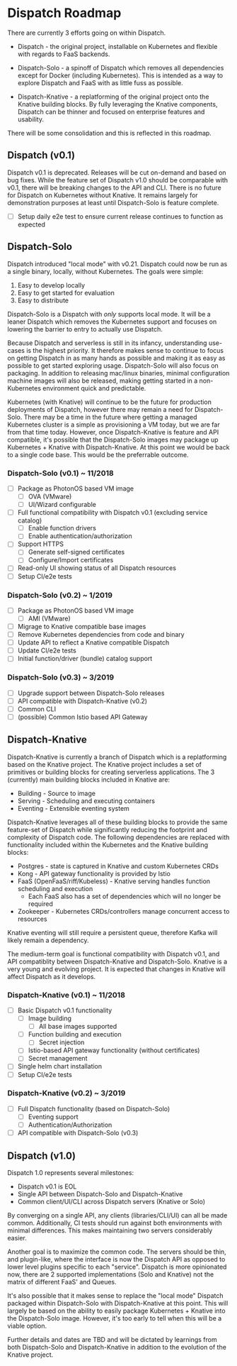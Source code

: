 # Dispatch Roadmap

There are currently 3 efforts going on within Dispatch.

* Dispatch - the original project, installable on Kubernetes and flexible with regards to FaaS backends.

* Dispatch-Solo - a spinoff of Dispatch which removes all dependencies except for Docker (including Kubernetes).  This
  is intended as a way to explore Dispatch and FaaS with as little fuss as possible.

* Dispatch-Knative - a replatforming of the original project onto the Knative building blocks.  By fully leveraging the
  Knative components, Dispatch can be thinner and focused on enterprise features and usability.

There will be some consolidation and this is reflected in this roadmap.

## Dispatch (v0.1)

Dispatch v0.1 is deprecated.  Releases will be cut on-demand and based on bug fixes.  While the feature set of
Dispatch v1.0 should be comparable with v0.1, there will be breaking changes to the API and CLI.  There is no future
for Dispatch on Kubernetes without Knative.  It remains largely for demonstration purposes at least until Dispatch-Solo
is feature complete.

- [ ] Setup daily e2e test to ensure current release continues to function as expected

## Dispatch-Solo

Dispatch introduced "local mode" with v0.21.  Dispatch could now be run as a single binary, locally, without Kubernetes.
The goals were simple:

1. Easy to develop locally
2. Easy to get started for evaluation
3. Easy to distribute

Dispatch-Solo is a Dispatch with *only* supports local mode.  It will be a leaner Dispatch which removes the Kubernetes
support and focuses on lowering the barrier to entry to actually use Dispatch.

Because Dispatch and serverless is still in its infancy, understanding use-cases is the highest priority.  It therefore
makes sense to continue to focus on getting Dispatch in as many hands as possible and making it as easy as possible to
get started exploring usage. Dispatch-Solo will also focus on packaging.  In addition to releasing mac/linux binaries,
minimal configuration machine images will also be released, making getting started in a non-Kubernetes environment quick
and predictable.

Kubernetes (with Knative) will continue to be the future for production deployments of Dispatch, however there may
remain a need for Dispatch-Solo.  There may be a time in the future where getting a managed Kubernetes cluster is a
simple as provisioning a VM today, but we are far from that time today.  However, once Dispatch-Knative is feature and
API compatible, it's possible that the Dispatch-Solo images may package up Kubernetes + Knative with Dispatch-Knative.
At this point we would be back to a single code base.  This would be the preferrable outcome.

### Dispatch-Solo (v0.1) ~ 11/2018

- [ ] Package as PhotonOS based VM image
    - [ ] OVA (VMware)
    - [ ] UI/Wizard configurable
- [ ] Full functional compatibility with Dispatch v0.1 (excluding service catalog)
    - [ ] Enable function drivers
    - [ ] Enable authentication/authorization
- [ ] Support HTTPS
    - [ ] Generate self-signed certificates
    - [ ] Configure/Import certificates
- [ ] Read-only UI showing status of all Dispatch resources
- [ ] Setup CI/e2e tests

### Dispatch-Solo (v0.2) ~ 1/2019

- [ ] Package as PhotonOS based VM image
    - [ ] AMI (VMware)
- [ ] Migrage to Knative compatible base images
- [ ] Remove Kubernetes dependencies from code and binary
- [ ] Update API to reflect a Knative compatible Dispatch
- [ ] Update CI/e2e tests
- [ ] Initial function/driver (bundle) catalog support

### Dispatch-Solo (v0.3) ~ 3/2019

- [ ] Upgrade support between Dispatch-Solo releases
- [ ] API compatible with Dispatch-Knative (v0.2)
- [ ] Common CLI
- [ ] (possible) Common Istio based API Gateway

## Dispatch-Knative

Dispatch-Knative is currently a branch of Dispatch which is a replatforming based on the Knative project.  The Knative
project includes a set of primitives or building blocks for creating serverless applications.  The 3 (currently) main
building blocks included in Knative are:

* Building - Source to image
* Serving - Scheduling and executing containers
* Eventing - Extensible eventing system

Dispatch-Knative leverages all of these building blocks to provide the same feature-set of Dispatch while significantly
reducing the footprint and complexity of Dispatch code.  The following dependencies are replaced with functionality
included within the Kubernetes and the Knative building blocks:

* Postgres - state is captured in Knative and custom Kubernetes CRDs
* Kong - API gateway functionality is provided by Istio
* FaaS (OpenFaaS/riff/Kubeless) - Knative serving handles function scheduling and execution
    - Each FaaS also has a set of dependencies which will no longer be required
* Zookeeper - Kubernetes CRDs/controllers manage concurrent access to resources

Knative eventing will still require a persistent queue, therefore Kafka will likely remain a dependency.

The medium-term goal is functional compatibility with Dispatch v0.1, and API compatiblity between Dispatch-Knative and
Dispatch-Solo.  Knative is a very young and evolving project.  It is expected that changes in Knative will affect
Dispatch as it develops.

### Dispatch-Knative (v0.1) ~ 11/2018

- [ ] Basic Dispatch v0.1 functionality
    - [ ] Image building
        - [ ] All base images supported
    - [ ] Function building and execution
        - [ ] Secret injection
    - [ ] Istio-based API gateway functionality (without certificates)
    - [ ] Secret management
- [ ] Single helm chart installation
- [ ] Setup CI/e2e tests

### Dispatch-Knative (v0.2) ~ 3/2019

- [ ] Full Dispatch functionality (based on Dispatch-Solo)
    - [ ] Eventing support
    - [ ] Authentication/Authorization
- [ ] API compatible with Dispatch-Solo (v0.3)

## Dispatch (v1.0)

Dispatch 1.0 represents several milestones:

* Dispatch v0.1 is EOL
* Single API between Dispatch-Solo and Dispatch-Knative
* Common client/UI/CLI across Dispatch servers (Knative or Solo)

By converging on a single API, any clients (libraries/CLI/UI) can all be made
common.  Additionally, CI tests should run against both environments with
minimal differences.  This makes maintaining two servers considerably easier.

Another goal is to maximize the common code.  The servers should be thin, and
plugin-like, where the interface is now the Dispatch API as opposed to lower
level plugins specific to each "service".  Dispatch is more opinionated now,
there are 2 supported implementations (Solo and Knative) not the matrix of
different FaaS' and Queues.

It's also possible that it makes sense to replace the "local mode" Dispatch
packaged within Dispatch-Solo with Dispatch-Knative at this point.  This will
largely be based on the ability to easily package Kubernetes + Knative into
the Dispatch-Solo image.  However, it's too early to tell when this will be
a viable option.

Further details and dates are TBD and will be dictated by learnings from both
Dispatch-Solo and Dispatch-Knative in addition to the evolution of the Knative
project.
